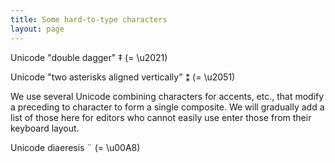 ```yaml
---
title: Some hard-to-type characters
layout: page
---
```





Unicode "double dagger" ‡ (= \u2021)

Unicode "two asterisks aligned vertically" ⁑ (= \u2051)


We use several Unicode combining characters for accents, etc., that modify a preceding to character to form a single composite.  We will gradually add a list of those here for editors who cannot easily use enter those from their keyboard layout.

Unicode diaeresis   ¨ (= \u00A8)